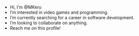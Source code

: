 - Hi, I’m @MKeru
- I’m interested in video games and programming.
- I’m currently searching for a career in software development.
- I’m looking to collaborate on anything.
- Reach me on this profile!

<!---
MKeru/MKeru is a ✨ special ✨ repository because its `README.md` (this file) appears on your GitHub profile.
You can click the Preview link to take a look at your changes.
--->
